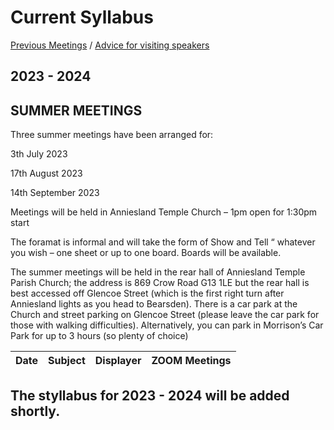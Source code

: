 # Current Syllabus

[Previous Meetings](./previous-meetings) / [Advice for visiting speakers](./advice-for-visiting-speakers)

## 2023 - 2024 ##
## SUMMER MEETINGS ## 

Three summer meetings have been arranged for:

3th July 2023

17th  August 2023

14th September 2023

Meetings will be held in Anniesland Temple Church – 1pm open for 1:30pm start

The foramat is informal and will take the form of Show and Tell “ whatever you wish – one sheet or up to one board.  Boards will be available.

The summer meetings will be held in the rear hall of  Anniesland Temple Parish Church; the address is 869 Crow Road G13 1LE but the rear hall is best accessed off Glencoe Street (which is the first right turn after Anniesland lights as you head to Bearsden). There is a car park at the Church and street parking on Glencoe Street (please leave the car park for those with walking difficulties). Alternatively, you can park in Morrison’s Car Park for up to 3 hours (so plenty of choice)

Date  | Subject | Displayer | ZOOM Meetings
----- | ------- | --------- | -------------

## The styllabus for 2023 - 2024 will be added shortly. ##


